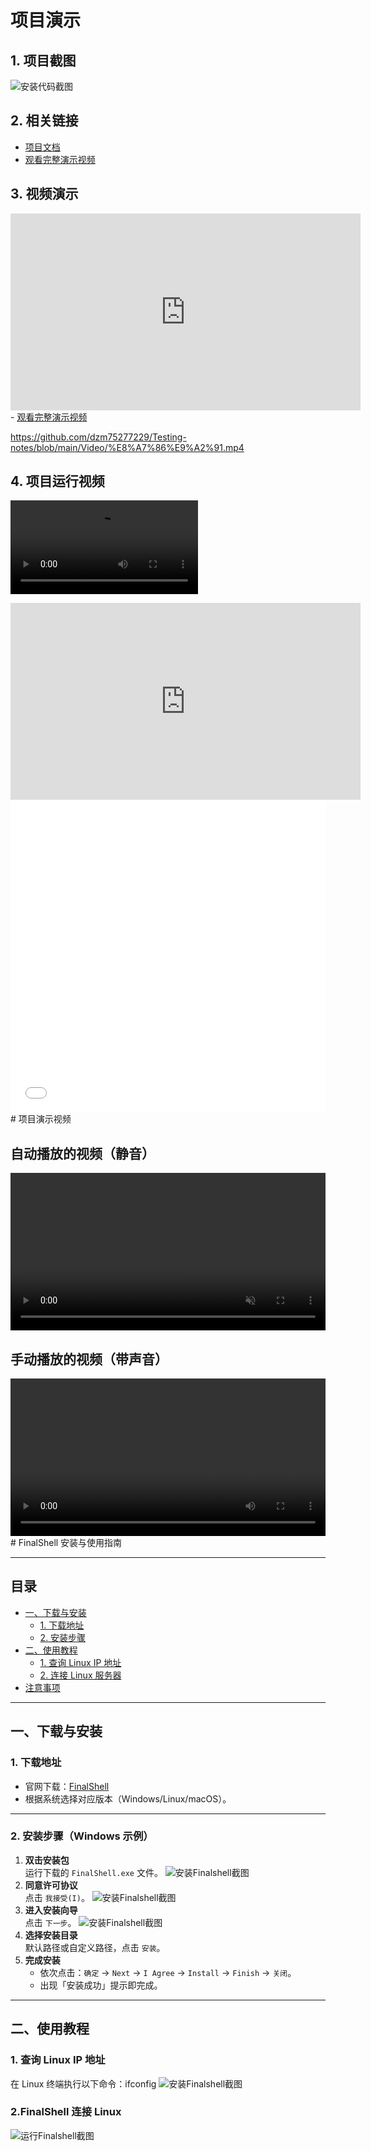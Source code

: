 # 项目演示

## 1. 项目截图
![安装代码截图](../../Images/tree.jpg)

## 2. 相关链接
- [项目文档](../Day1_TestFundamentals/Test_Theory.md)
- <a href="https://youtu.be/abc123" target="_blank">观看完整演示视频</a>

## 3. 视频演示
<iframe width="560" height="315" src="https://www.bilibili.com/video/BV1bg411V7pp?vd_source=e72e2fe7e39c9513f5f87765d3cc7937&spm_id_from=333.788.videopod.episodes&p=89" frameborder="0" allowfullscreen></iframe>
- <a href="https://www.bilibili.com/video/BV1bg411V7pp?vd_source=e72e2fe7e39c9513f5f87765d3cc7937&spm_id_from=333.788.videopod.episodes&p=89" target="_blank">观看完整演示视频</a>

https://github.com/dzm75277229/Testing-notes/blob/main/Video/%E8%A7%86%E9%A2%91.mp4
## 4. 项目运行视频
![安装运行视频](https://github.com/dzm75277229/Testing-notes/blob/main/Video/%E8%A7%86%E9%A2%91.mp4)
<iframe 
  width="560" 
  height="315" 
  src="https://www.youtube.com/embed/视频ID?autoplay=1&mute=1" 
  frameborder="0" 
  allow="accelerometer; autoplay; encrypted-media; gyroscope; picture-in-picture" 
  allowfullscreen>
</iframe>
<iframe 
  width="100%" 
  height="500" 
  src="//player.bilibili.com/player.html?aid=视频AID&page=1&autoplay=true" 
  scrolling="no" 
  border="0" 
  frameborder="no" 
  framespacing="0" 
  allowfullscreen="true">
</iframe>
# 项目演示视频

## 自动播放的视频（静音）
<video controls autoplay muted width="100%">
  <source src="../../Video/视频.mp4" type="video/mp4">
  您的浏览器不支持视频标签。
</video>

## 手动播放的视频（带声音）
<video controls width="100%">
  <source src="../../Video/视频.mp4" type="video/mp4">
</video>
# FinalShell 安装与使用指南

---

## 目录
- [一、下载与安装](#一下载与安装)
  - [1. 下载地址](#1-下载地址)
  - [2. 安装步骤](#2-安装步骤)
- [二、使用教程](#二使用教程)
  - [1. 查询 Linux IP 地址](#1-查询-linux-ip-地址)
  - [2. 连接 Linux 服务器](#2-连接-linux-服务器)
- [注意事项](#注意事项)

---

## 一、下载与安装

### 1. 下载地址
- 官网下载：[FinalShell](http://www.hostbuf.com/t/988.html)
- 根据系统选择对应版本（Windows/Linux/macOS）。

---

### 2. 安装步骤（Windows 示例）
1. **双击安装包**  
   运行下载的 `FinalShell.exe` 文件。
   ![安装Finalshell截图](../../Images/finallshell_install01.jpg)
2. **同意许可协议**  
   点击 `我接受(I)`。
  ![安装Finalshell截图](../../Images/finallshell_install02.png)
3. **进入安装向导**  
   点击 `下一步`。
   ![安装Finalshell截图](../../Images/finallshell_install03.png)
4. **选择安装目录**  
   默认路径或自定义路径，点击 `安装`。
5. **完成安装**  
   - 依次点击：`确定` → `Next` → `I Agree` → `Install` → `Finish` → `关闭`。
   - 出现「安装成功」提示即完成。

---

## 二、使用教程

### 1. 查询 Linux IP 地址
在 Linux 终端执行以下命令：ifconfig
![安装Finalshell截图](../../Images/finallshell_install04.png)
### 2.FinalShell  连接 Linux 
![运行Finalshell截图](../../Images/finallshell_install05.png)
